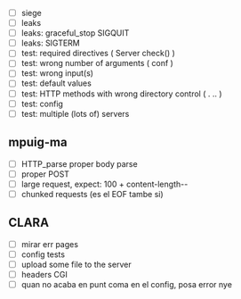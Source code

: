 - [ ] siege
- [ ] leaks
- [ ] leaks: graceful\_stop SIGQUIT
- [ ] leaks: SIGTERM
- [ ] test: required directives ( Server check() )
- [ ] test: wrong number of arguments ( conf )
- [ ] test: wrong input(s)
- [ ] test: default values
- [ ] test: HTTP methods with wrong directory control ( . .. )
- [ ] test: config
- [ ] test: multiple (lots of) servers

## mpuig-ma
- [ ] HTTP\_parse proper body parse
- [ ] proper POST
- [ ] large request, expect: 100 + content-length--
- [ ] chunked requests (es el EOF tambe si)

## CLARA
- [ ] mirar err pages
- [ ] config tests
- [ ] upload some file to the server
- [ ] headers CGI
- [ ] quan no acaba en punt coma en el config, posa error nye
